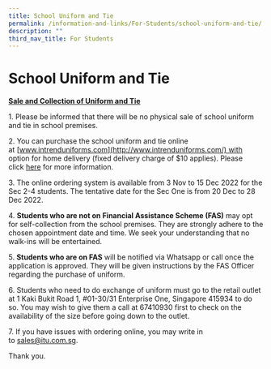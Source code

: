 ```yaml
---
title: School Uniform and Tie
permalink: /information-and-links/For-Students/school-uniform-and-tie/
description: ""
third_nav_title: For Students
---
```



School Uniform and Tie
======================


<u><b>Sale and Collection of Uniform and Tie</b></u>

1\. Please be informed that there will be no physical sale of school uniform and tie in school premises.

  

2\. You can purchase the school uniform and tie online at [www.intrenduniforms.com](http://www.intrenduniforms.com/) with option for home delivery (fixed delivery charge of $10 applies). Please click [here](https://bedoksouthsec.moe.edu.sg/qql/slot/u755/Information%20and%20Links/For%20Students/Sale%20of%20Uniforms%202023_BDSS%20002.pdf) for more information.

  

3\. The online ordering system is available from 3 Nov to 15 Dec 2022 for the Sec 2-4 students. The tentative date for the Sec One is from 20 Dec to 28 Dec 2022.

  

4. **Students who are not on Financial Assistance Scheme (FAS)** may opt for self-collection from the school premises. They are strongly adhere to the chosen appointment date and time. We seek your understanding that no walk-ins will be entertained.

  

5. **Students who are on FAS** will be notified via Whatsapp or call once the application is approved. They will be given instructions by the FAS Officer regarding the purchase of uniform.

  

6\. Students who need to do exchange of uniform must go to the retail outlet at 1 Kaki Bukit Road 1, #01-30/31 Enterprise One, Singapore 415934 to do so. You may wish to give them a call at 67410930 first to check on the availability of the size before going down to the outlet.

  

7\. If you have issues with ordering online, you may write in to sales@itu.com.sg.

  

Thank you.